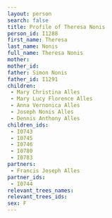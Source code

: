 ```yaml
---
layout: person
search: false
title: Profile of Theresa Nonis
person_id: I1288
first_name: Theresa
last_name: Nonis
full_name: Theresa Nonis
mother: 
mother_id: 
father: Simon Nonis
father_id: I1291
children:
 - Mary Christina Alles
 - Mary Lucy Florence Alles
 - Anna Vernonica Alles
 - Joseph Nonis Alles
 - Dennis Anthony Alles
children_ids:
 - I0743
 - I0745
 - I0746
 - I0780
 - I0783
partners:
 - Francis Joseph Alles
partner_ids:
 - I0744
relevant_trees_names:
relevant_trees_ids:
sex: F
---
```


